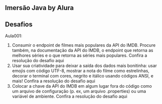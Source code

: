 ## Imersão Java by Alura

## Desafios

Aula001:
1. Consumir o endpoint de filmes mais populares da API do IMDB. Procure também, na documentação da API do IMDB, o endpoint que retorna as melhores séries e o que retorna as séries mais populares. Confira a resolução do desafio aqui
2. Usar sua criatividade para deixar a saída dos dados mais bonitinha: usar emojis com código UTF-8, mostrar a nota do filme como estrelinhas, decorar o terminal com cores, negrito e itálico usando códigos ANSI, e mais! Confira a resolução do desafio aqui
3. Colocar a chave da API do IMDB em algum lugar fora do código como um arquivo de configuração (p. ex, um arquivo .properties) ou uma variável de ambiente. Confira a resolução do desafio aqui